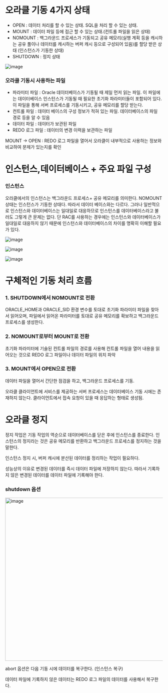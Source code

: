 

# 오라클 기동 4가지 상태

- OPEN : 데이터 처리를 할 수 있는 상태. SQL을 처리 할 수 있는 상태.
- MOUNT : 데이터 파일 등에 접근 할 수 있는 상태.(컨트롤 파일을 읽은 상태)
- NOMOUNT : 백그라운드 프로세스가 기동되고 공유 메모리(실행 계획 등을 캐시하는 공유 풀이나 데이터를 캐시하는 버퍼 캐시 등으로 구성되어 있음)를 할당 받은 상태 (인스턴스가 기동한 상태)
- SHUTDOWN : 정지 상태

![image](https://github.com/jeongye01/TIL/assets/74299317/eadcd5a3-3671-4402-a344-258e5b7764ae)


### 오라클 기동시 사용하는 파일

* 파라미터 파일 : Oracle 데이터베이스가 기동될 때 제일 먼저 읽는 파일. 이 파일에는 데이터베이스 인스턴스가 기동될 때 필요한 초기화 파라미터들이 포함되어 있다. 이 파일을 통해 서버 프로세스를 기동시키고, 공유 메모리를 할당 받는다. 
* 컨트롤 파일 : 데이터 베이스의 구성 정보가 적혀 있는 파일. 데이터베이스의 파일 경로 등을 알 수 있음
* 데이터 파일 : 데이터가 보관된 파일
* REDO 로그 파일 : 데이터의 변경 이력을 보관하는 파일

MOUNT → OPEN : REDO 로그 파일을 열어서 오라클이 내부적으로 사용하는 정보와 비교하여 문제가 있는지를 확인 

# 인스턴스,데이터베이스 + 주요 파일 구성

### 인스턴스

 오라클에서의 인스턴스는 백그라운드 프로세스+ 공유 메모리를 의미한다. NOMOUNT 상태는 인스턴스가 기동한 상태다. 따라서 데이터 베이스와는 다르다. 그러나 일반적으로 인스턴스와 데이터베이스는 일대일로 대응하므로 인스턴스를 데이터베이스라고 불러도 그렇게 큰 문제는 없다.  단 RAC를 사용하는 경우에는 인스턴스와 데이터베이스가 일대일로 대응하지 않기 때문에 인스턴스와 데이터베이스의 차이를 명확히 이해할 필요가 있다.

![image](https://github.com/jeongye01/TIL/assets/74299317/df668d1e-b74c-4afc-bf01-6ef52b2d354a)

![image](https://github.com/jeongye01/TIL/assets/74299317/7120af02-5bce-4ccc-b7bc-d7d12cd267f8)

![image](https://github.com/jeongye01/TIL/assets/74299317/7f057cf2-0f9e-4e54-b4a7-a512bd8b51ad)



# 구체적인 기동 처리 흐름

### 1. SHUTDOWN에서 NOMOUNT로 전환

ORACLE_HOME과 ORACLE_SID 환경 변수를 토대로 초기화 파라미터 파일을 찾아서 읽어오며, 파일에서 읽어온 파라미터를 토대로 공유 메모리를 확보하고 백그라운드 프로세스를 생성한다. 

### 2. NOMOUNT로부터 MOUNT로 전환

초기화 파라미터에 기술된 컨트롤 파일의 경로를 사용해 컨트롤 파일을 열어 내용을 읽어오는 것으로 REDO 로그 파일이나 데이터 파일의 위치 파악

### 3. MOUNT에서 OPEN으로 전환

데이터 파일을 열어서 간단한 점검을 하고, 백그라운드 프로세스를 기동.

오라클 클라이언트에 서비스를 제공하는 서버 프로세스는 데이터베이스 기동 시에는 존재하지 않는다. 클라이언트에서 접속 요청이 있을 때 응답하는 형태로 생성됨.

# 오라클 정지

정지 작업은 기동 작업의 역순으로 데이터베이스를 닫은 후에 인스턴스를 종료한다. 인스턴스의 정지라는 것은 공유 메모리를 반환하고 백그라운드 프로세스를 정지하는 것을 말한다.

인스턴스 정지 시, 버퍼 캐시에 분산된 데이터를 정리하는 작업이 필요하다.

성능상의 이유로 변경된 데이터를 즉시 데이터 파일에 저장하지 않는다. 따라서 기록하지 않은 변경된 데이터를 데이터 파일에 기록해야 한다. 

### shutdown 옵션

<img width="520" alt="image" src="https://github.com/jeongye01/TIL/assets/74299317/e3ab4e14-5783-49b5-823f-8f11c52225b2">


abort 옵션은 다음 기동 시에 데이터를 복구한다. (인스턴스 복구)

데이터 파일에 기록하지 않은 데이터는 REDO 로그 파일의 데이터를 사용해서 복구한다.
